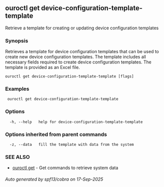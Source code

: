 ## ouroctl get device-configuration-template-template

Retrieve a template for creating or updating device configuration templates

### Synopsis

Retrieves a template for device configuration templates that can be used to create new device configuration templates.
The template includes all necessary fields required to create device configuration templates.
The template is provided as an Excel file.

```
ouroctl get device-configuration-template-template [flags]
```

### Examples

```
 ouroctl get device-configuration-template-template
```

### Options

```
  -h, --help   help for device-configuration-template-template
```

### Options inherited from parent commands

```
  -z, --data   fill the template with data from the system
```

### SEE ALSO

* [ouroctl get](ouroctl_get.md)	 - Get commands to retrieve system data

###### Auto generated by spf13/cobra on 17-Sep-2025
